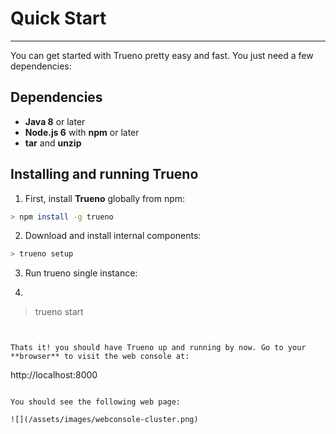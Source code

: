 # Quick Start

---

You can get started with Trueno pretty easy and fast. You just need a few dependencies:

## Dependencies

* **Java 8** or later
* **Node.js 6** with **npm** or later
* **tar** and **unzip**

## Installing and running Trueno

1. First, install **Trueno** globally from npm:

  ```bash
  > npm install -g trueno
  ```

2. Download and install internal components:

  ```bash
  > trueno setup
  ```

3. Run trueno single instance:

4. ```bash
  > trueno start
  ```


Thats it! you should have Trueno up and running by now. Go to your **browser** to visit the web console at:

```
http://localhost:8000
```

You should see the following web page:

![](/assets/images/webconsole-cluster.png)

